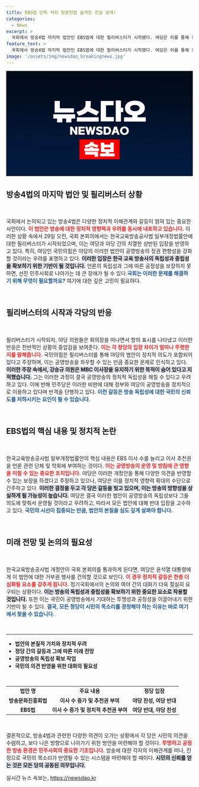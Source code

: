 ```yaml
---
title: EBS법 단독 처리 방문진법 숨겨진 진실 공개!
categories:
  - News
excerpt: >
  국회에서 방송4법 마지막 법안인 EBS법에 대한 필리버스터가 시작됐다. 여당은 이를 통해 정치적 영향력 강화 우려를 제기하며 반대하고 있으며, 30일 본회의 통과가 예상된다. 방송과 정치의 경계가 또 한 번 흔들린다!
feature_text: >
  국회에서 방송4법 마지막 법안인 EBS법에 대한 필리버스터가 시작됐다. 여당은 이를 통해 정치적 영향력 강화 우려를 제기하며 반대하고 있으며, 30일 본회의 통과가 예상된다. 방송과 정치의 경계가 또 한 번 흔들린다!
image: '/assets/img/newsdao_breakingnews.jpg'
---
```


<p><img src="/assets/img/newsdao_breakingnews.jpg" alt="bookingtag 속보" /></p>

<h2 data-ke-size="size26">방송4법의 마지막 법안 및 필리버스터 상황</h2>

<p data-ke-size="size16">&nbsp;</p>

<p>국회에서 논의되고 있는 방송4법은 다양한 정치적 이해관계와 갈등이 얽혀 있는 중요한 사안이다. <b><span style="color: #ee2323;">이 법안은 방송에 대한 정치적 영향력과 우려를 동시에 내포하고 있습니다.</span></b> 이러한 상황 속에서 29일 오전, 국회 본회의에서는 한국교육방송공사법 일부개정법률안에 대한 필리버스터가 시작되었으며, 이는 여당과 야당 간의 치열한 상반된 입장을 반영하고 있다. 특히, 여당인 국민의힘은 야당의 이러한 법안이 공영방송의 정권 편향성을 강화할 것이라는 우려를 표명하고 있다. <b><span style="background-color: #21538527;">이러한 입장은 한국 교육 방송사의 독립성과 중립성을 확보하기 위한 기반이 될 것입니다.</span></b> 언론의 독립성과 그에 따른 공정성을 보장하지 못하면, 선진 민주사회로 나아가는 데 큰 장애가 될 수 있다.<b><span style="color: #1a5490;">국회는 이러한 문제를 해결하기 위해 무엇이 필요할까요?</span></b> 여기에 대한 깊은 고민이 필요하다. </p>

<p data-ke-size="size16">&nbsp;</p>

<h2 data-ke-size="size26">필리버스터의 시작과 각당의 반응</h2>

<p data-ke-size="size16">&nbsp;</p>

<p>필리버스터가 시작되자, 야당 의원들은 회의장을 떠나면서 항의 표시를 나타냈고 이러한 반응은 전반적인 상황의 중압감을 보여준다. <b><span style="color: #ee2323;">이는 각 정당의 입장 차이가 얼마나 뚜렷한지를 말해줍니다.</span></b> 국민의힘은 필리버스터를 통해 야당의 법안이 정치적 의도가 포함되어 있다고 주장하며, 이는 공영방송을 좌우할 수 있는 만큼 중요한 문제로 인식하고 있다. <b><span style="background-color: #21538527;">이러한 주장 속에서, 강승규 의원은 MBC 이사장을 유지하기 위한 목적이 숨어 있다고 지적했습니다.</span></b> 그는 이러한 과정이 결국 공영방송의 정치적 독립성을 해칠 수 있다고 우려하고 있다. 이에 반해 민주당은 이러한 비판에 대해 정부와 여당이 공영방송을 정치적으로 이용하고 있다며 반격을 단행하고 있다. <b><span style="color: #1a5490;">이런 갈등은 방송 독립성에 대한 국민의 신뢰도를 저하시키는 요인이 될 수 있습니다.</span></b> </p>

<p data-ke-size="size16">&nbsp;</p>

<h2 data-ke-size="size26">EBS법의 핵심 내용 및 정치적 논란</h2>

<p data-ke-size="size16">&nbsp;</p>

<p>한국교육방송공사법 일부개정법률안의 핵심 내용은 EBS 이사 수를 늘리고 이사 추천권을 언론 관련 단체 및 학회에 부여하는 것이다. <b><span style="color: #ee2323;">이는 공영방송의 운영 및 방침에 큰 영향을 미칠 수 있는 중요한 조치입니다.</span></b> 야당은 이러한 개정안을 통해 다양한 의견을 반영할 수 있는 보장을 하겠다고 주장하고 있으나, 여당은 이를 정치적 영향력 확대의 수단으로 간주하고 있다. <b><span style="background-color: #21538527;">이러한 결정을 두고 각 당은 갈등을 빚고 있으며, 이는 방송의 방향성을 상실하게 될 가능성이 높습니다.</span></b> 여당은 결국 이러한 법안이 공영방송의 독립성보다 그들 의도에 맞춰서 운영될 것이라고 우려하고, 따라서 모든 법안에 대해 반대 입장을 고수하고 있다. <b><span style="color: #1a5490;">국민의 시선이 집중되는 만큼, 법안의 본질을 심도 깊게 살펴야 합니다.</span></b></p>

<p data-ke-size="size16">&nbsp;</p>

<h2 data-ke-size="size26">미래 전망 및 논의의 필요성</h2>

<p data-ke-size="size16">&nbsp;</p>

<p>한국교육방송공사법 개정안이 국회 본회의를 통과하게 된다면, 여당은 윤석열 대통령에게 이 법안에 대한 거부권 행사를 건의할 것으로 보인다. <b><span style="color: #ee2323;">이 경우 정치적 갈등은 한층 더 심화될 요소를 갖추게 됩니다.</span></b> 정기국회에서의 논의와 여야 간의 대화가 더욱 절실히 요구되는 상황이다. <b><span style="background-color: #21538527;">이는 방송의 독립성과 중립성을 확보하기 위한 중요한 요소로 작용할 것입니다.</span></b> 또한 이는 국민이 공영방송에서 기대하는 투명성과 공정성을 이끌어내기 위한 기반이 될 수 있다. <b><span style="color: #1a5490;">결국, 모든 정당이 시민의 목소리를 경청해야 하는 이유는 바로 여기에서 찾을 수 있습니다.</span></b></p>

<p data-ke-size="size16">&nbsp;</p>

<hr>

<ul>
    <li><b>법안의 본질적 가치와 정치적 우려</b></li>
    <li><b>정당 간의 갈등과 그에 따른 미래 전망</b></li>
    <li><b>공영방송의 독립성 확보 작업</b></li>
    <li><b>국민의 의견 반영을 위한 대화의 필요성</b></li>
</ul>

<p data-ke-size="size16">&nbsp;</p>

<table>
    <tr>
        <td style="text-align: center; height: 17px;"><b>법안 명</b></td>
        <td style="text-align: center; height: 17px;"><b>주요 내용</b></td>
        <td style="text-align: center; height: 17px;"><b>정당 입장</b></td>
    </tr>
    <tr>
        <td style="text-align: center; height: 17px;"><b>방송문화진흥회법</b></td>
        <td style="text-align: center; height: 17px;"><b>이사 수 증가 및 추천권 부여</b></td>
        <td style="text-align: center; height: 17px;"><b>야당 찬성, 여당 반대</b></td>
    </tr>
    <tr>
        <td style="text-align: center; height: 17px;"><b>EBS법</b></td>
        <td style="text-align: center; height: 17px;"><b>이사 수 증가 및 정치적 추천권 부여</b></td>
        <td style="text-align: center; height: 17px;"><b>여당 반대, 야당 찬성</b></td>
    </tr>
</table>

<p data-ke-size="size16">&nbsp;</p>

<p>결론적으로, 방송4법과 관련한 다양한 의견이 오가는 상황에서 각 당은 시민의 의견을 수렴하고, 보다 나은 방향으로 나아가기 위한 방안을 마련해야 할 것이다. <b><span style="color: #ee2323;">투명하고 공정한 방송 환경은 민주사회의 중요한 기초입니다.</span></b> 방송에 대한 각자의 이해관계를 떠나, 진정으로 국민의 목소리가 반영될 수 있는 시스템을 마련해야 할 때이다. <b><span style="background-color: #21538527;">시민의 신뢰를 얻는 것은 모든 당의 공동된 의무입니다.</span></b></p>
실시간 뉴스 속보는, <a href="https://newsdao.kr" rel="dofollow">https://newsdao.kr</a>


